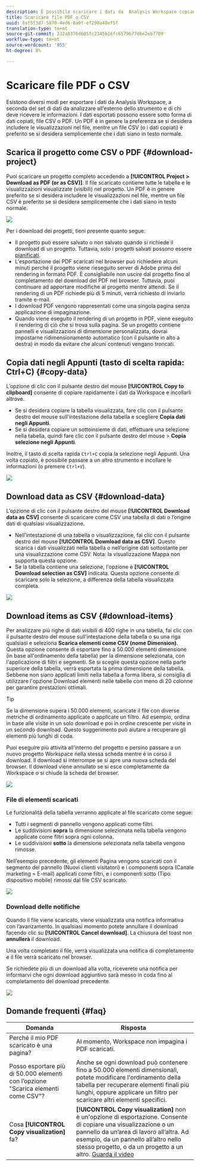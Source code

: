 ```yaml
---
description: È possibile scaricare i dati da  Analysis Workspace copiandoli oppure in formato PDF e CSV.
title: Scaricare file PDF o CSV
uuid: 8af5f3d7-5870-4ed6-8a9f-ef290a48ef5f
translation-type: tm+mt
source-git-commit: 232a8376d605fc2345b16fc6579b77dbe2eb7709
workflow-type: tm+mt
source-wordcount: '955'
ht-degree: 8%

---
```



# Scaricare file PDF o CSV

Esistono diversi modi per esportare i dati da  Analysis Workspace, a seconda del set di dati da analizzare all’esterno dello strumento e di chi deve ricevere le informazioni. I dati esportati possono essere sotto forma di dati copiati, file CSV o PDF. Un PDF è in genere la preferenza se si desidera includere le visualizzazioni nel file, mentre un file CSV (o i dati copiati) è preferito se si desidera semplicemente che i dati siano in testo normale.

## Scarica il progetto come CSV o PDF {#download-project}

Puoi scaricare un progetto completo accedendo a **[!UICONTROL Project > Download as PDF (or as CSV)]**. Il file scaricato contiene tutte le tabelle e le visualizzazioni visualizzate (visibili) nel progetto. Un PDF è in genere preferito se si desidera includere le visualizzazioni nel file, mentre un file CSV è preferito se si desidera semplicemente che i dati siano in testo normale.

![](assets/download-project.png)

Per i download dei progetti, tieni presente quanto segue:

* Il progetto può essere salvato o non salvato quando si richiede il download di un progetto. Tuttavia, solo i progetti salvati possono essere [pianificati](https://docs.adobe.com/content/help/it-IT/analytics/analyze/analysis-workspace/curate-share/t-schedule-report.html).
* L&#39;esportazione dei PDF scaricati nel browser può richiedere alcuni minuti perché il progetto viene rieseguito  server di Adobe prima del rendering in formato PDF. È consigliabile non uscire dal progetto fino al completamento del download del PDF nel browser. Tuttavia, puoi continuare ad apportare modifiche al progetto mentre attendi. Se il rendering di un PDF richiede più di 5 minuti, verrà richiesto di inviarlo tramite e-mail.
* I download PDF vengono rappresentati come una singola pagina senza applicazione di impaginazione.
* Quando viene eseguito il rendering di un progetto in PDF, viene eseguito il rendering di ciò che si trova sulla pagina. Se un progetto contiene pannelli e visualizzazioni di dimensione personalizzata, dovrai impostarne ridimensionamento automatico (con il pulsante in alto a destra) in modo da evitare che alcuni contenuti vengano troncati.

## Copia dati negli Appunti (tasto di scelta rapida: Ctrl+C) {#copy-data}

L’opzione di clic con il pulsante destro del mouse **[!UICONTROL Copy to clipboard]** consente di copiare rapidamente i dati da Workspace e incollarli altrove.

* Se si desidera copiare la tabella visualizzata, fare clic con il pulsante destro del mouse sull&#39;intestazione della tabella e scegliere **Copia dati negli Appunti**.
* Se si desidera copiare un sottoinsieme di dati, effettuare una selezione nella tabella, quindi fare clic con il pulsante destro del mouse > **Copia selezione negli Appunti**.

Inoltre, il tasto di scelta rapida `Ctrl+C` copia la selezione negli Appunti. Una volta copiato, è possibile passare a un altro strumento e incollare le informazioni (o premere `Ctrl+V`).

![](assets/copy-selection.png)

## Download data as CSV {#download-data}

L’opzione di clic con il pulsante destro del mouse **[!UICONTROL Download data as CSV]** consente di scaricare come CSV una tabella di dati o l’origine dati di qualsiasi visualizzazione.

* Nell’intestazione di una tabella o visualizzazione, fai clic con il pulsante destro del mouse **[!UICONTROL Download data as CSV]**. Questo scarica i dati visualizzati nella tabella o nell’origine dati sottostante per una visualizzazione come CSV. Nota: la visualizzazione Mappa non supporta questa opzione.
* Se la tabella contiene una selezione, l&#39;opzione è **[!UICONTROL Download selection as CSV]** indicata. Questa opzione consente di scaricare solo la selezione, a differenza della tabella visualizzata completa.

![](assets/download-data-viz.png)

## Download items as CSV {#download-items}

Per analizzare più righe di dati visibili di 400 righe in una tabella, fai clic con il pulsante destro del mouse sull’intestazione della tabella o su una riga qualsiasi e seleziona **Scarica elementi come CSV (nome Dimension)**. Questa opzione consente di esportare fino a 50.000 elementi dimensione (in base all&#39;ordinamento della tabella) per la dimensione selezionata, con l&#39;applicazione di filtri e segmenti. Se si sceglie questa opzione nella parte superiore della tabella, verrà esportata la prima dimensione della tabella. Sebbene non siano applicati limiti nella tabella a forma libera, si consiglia di utilizzare l&#39;opzione Download elementi nelle tabelle con meno di 20 colonne per garantire prestazioni ottimali.

>[!TIP]
>
> Se la dimensione supera i 50.000 elementi, scaricate il file con diverse metriche di ordinamento applicate o applicate un filtro. Ad esempio, ordina in base alle visite in un solo download e poi in ordine crescente per visite in un secondo download. Questo suggerimento può aiutare a recuperare gli elementi più lunghi di coda.

Puoi eseguire più attività all’interno del progetto e persino passare a un nuovo progetto Workspace nella stessa scheda mentre è in corso il download. Il download si interrompe se si apre una nuova scheda del browser. Il download viene annullato se si esce completamente da Workspace o si chiude la scheda del browser.

![](assets/download-items.png)

### File di elementi scaricati

Le funzionalità della tabella verranno applicate al file scaricato come segue:

* Tutti i segmenti di pannello vengono applicati come filtri.
* Le suddivisioni **sopra** la dimensione selezionata nella tabella vengono applicate come filtri sopra ogni colonna.
* Le suddivisioni **sotto** la dimensione selezionata nella tabella vengono rimosse.

Nell’esempio precedente, gli elementi Pagina vengono scaricati con il segmento del pannello (Nuovi clienti visitatori) e i componenti sopra (Canale marketing = E-mail) applicati come filtri, e i componenti sotto (Tipo dispositivo mobile) rimossi dal file CSV scaricato.

![](assets/downloaded-file.png)

### Download delle notifiche

Quando il file viene scaricato, viene visualizzata una notifica informativa con l’avanzamento. In qualsiasi momento potete annullare il download facendo clic su **[!UICONTROL Cancel download]**. La chiusura del toast non **annullerà** il download.

Una volta completato il file, verrà visualizzata una notifica di completamento e il file verrà scaricato nel browser.

Se richiedete più di un download alla volta, riceverete una notifica per informarvi che ogni download aggiuntivo sarà messo in coda fino al completamento del download precedente.

![](assets/toast.png)

## Domande frequenti {#faq}

| Domanda | Risposta |
| --- | --- |
| Perché il mio PDF scaricato è una pagina? | Al momento, Workspace non impagina i PDF scaricati. |
| Posso esportare più di 50.000 elementi con l’opzione &quot;Scarica elementi come CSV&quot;? | Anche se ogni download può contenere fino a 50.000 elementi dimensionali, potete modificare l&#39;ordinamento della tabella per recuperare elementi finali più lunghi, oppure applicare un filtro per scaricare altri elementi specifici. |
| Cosa **[!UICONTROL Copy visualization]** fa? | **[!UICONTROL Copy visualization]** non è un&#39;opzione di esportazione. Consente di copiare una visualizzazione o un pannello da un’area di lavoro all’altra. Ad esempio, da un pannello all’altro nello stesso progetto, o da un progetto a un altro. [Guarda il video](https://www.youtube.com/watch?v=lvmAdKNfWQw) |

